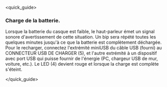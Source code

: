 <quick_guide>
### Charge de la batterie.

Lorsque la batterie du casque est faible, le haut-parleur émet un signal sonore d'avertissement de cette situation. Un bip sera répété toutes les quelques minutes jusqu'à ce que la batterie est complètement déchargée.  Pour le recharger, connectez l'extrémité miniUSB du câble USB (fourni) au CONNECTEUR USB DE CHARGER (5), et l'autre extrémité à un dispositif avec port USB qui puisse fournir de l'énergie (PC, chargeur USB de mur, voiture, etc.). Le LED (4) devient rouge et lorsque la charge est complète s'éteint.

</quick_guide>
